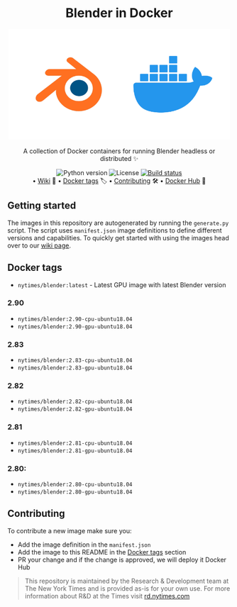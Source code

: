 <div align="center">
  <h1>Blender in Docker</h1>
  <img width="500" src="./cover.png" />
  <p>A collection of Docker containers for running Blender headless or distributed ✨</p>
  <img alt="Python version" src="https://img.shields.io/badge/python-3.6-blue.svg" />
  <img alt="License" src="https://img.shields.io/badge/License-Apache%202.0-yellow.svg" />
  <a href="https://travis-ci.org/nytimes/rd-blender-docker"><img alt="Build status" src="https://travis-ci.org/nytimes/rd-blender-docker.svg?branch=master"></a><br/>
  •
    <a href="https://github.com/nytimes/rd-blender-docker/wiki">Wiki</a> 📝
    •
    <a href="#docker-tags">Docker tags</a> 🏷️
    •
    <a href="#contributing">Contributing</a> 🛠
    •
    <a href="https://hub.docker.com/r/nytimes/blender">Docker Hub</a> 🐋
</div>

## Getting started
The images in this repository are autogenerated by running the `generate.py` script. The script uses `manifest.json` image definitions to define different versions and capabilities. To quickly get started with using the images head over to our [wiki page](https://github.com/nytimes/rd-blender-docker/wiki).

## Docker tags
- `nytimes/blender:latest` - Latest GPU image with latest Blender version
### 2.90
- `nytimes/blender:2.90-cpu-ubuntu18.04`
- `nytimes/blender:2.90-gpu-ubuntu18.04`
### 2.83
- `nytimes/blender:2.83-cpu-ubuntu18.04`
- `nytimes/blender:2.83-gpu-ubuntu18.04`
### 2.82
- `nytimes/blender:2.82-cpu-ubuntu18.04`
- `nytimes/blender:2.82-gpu-ubuntu18.04`
### 2.81
- `nytimes/blender:2.81-cpu-ubuntu18.04`
- `nytimes/blender:2.81-gpu-ubuntu18.04`
### 2.80:
- `nytimes/blender:2.80-cpu-ubuntu18.04`
- `nytimes/blender:2.80-gpu-ubuntu18.04`

## Contributing
To contribute a new image make sure you:
- Add the image definition in the `manifest.json`
- Add the image to this README in the [Docker tags](#docker-tags) section
- PR your change and if the change is approved, we will deploy it Docker Hub

> This repository is maintained by the Research & Development team at The New York Times and is provided as-is for your own use. For more information about R&D at the Times visit [rd.nytimes.com](https://rd.nytimes.com)